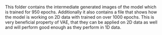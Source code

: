 This folder contains the intermediate generated images of the model which is trained for 950 epochs. Additionally it also contains a file that shows how the model is working on 2D data with trained on over 1000 epochs. This is very beneficial property of VAE, that they can be applied on 2D data as well and will perform good enough as they perform in 1D data.
